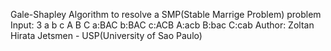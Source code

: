 Gale-Shapley Algorithm to resolve a SMP(Stable Marrige Problem) problem
Input:
3
a b c A B C
a:BAC
b:BAC
c:ACB
A:acb
B:bac
C:cab
Author: Zoltan Hirata Jetsmen - USP(University of Sao Paulo)
